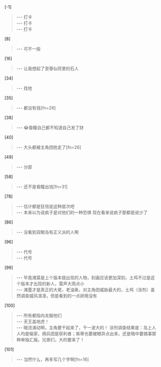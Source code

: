 
[-1] 
>--- 打卡<br>
>--- 打卡<br>
>--- 打卡<br>

[8] 
>--- 可不一般<br>

[16] 
>--- 让我想起了至尊仙窍里的石人<br>

[34] 
>--- 找他<br>

[35] 
>--- 都没有钱[fn=26]<br>

[38] 
>--- 😂昏瞳自己都不知道自己发了财<br>

[40] 
>--- 大头都被主角团抢走了[fn=26]<br>

[49] 
>--- 分部<br>

[58] 
>--- 还不是昏瞳出钱[fn=31]<br>

[78] 
>--- 估计都是狂信徒这种层次吧<br>
>--- 本来以为说疯子是对他们的一种恐惧 现在看来说疯子那都是说少了<br>

[86] 
>--- 没看到双眼岛有正义派的人啊<br>

[96] 
>--- 代号<br>
>--- 代号<br>

[99] 
>--- 毕竟滩莫是上个版本就出现的人物，刻画应该更加深刻，土鸡不过是这个版本才出现的新人，雷声大雨点小<br>
>--- 滩墨才是真正的大佬，老油条，对主角团威胁最大的，土鸡（涂剂）虽然调查威风凛凛，但是看到的一点卵用没有<br>

[100] 
>--- 所有都指向龙服他们<br>
>--- 天王盖地虎！<br>
>--- 暗流涌动啊，主角要干起来了，干一波大的！
涂剂调查结果是：岛上人人均是输家，佣兵团是获利者；紫蒂也要被眼异点出来，还是暗中要搞事那种单独汇报。兄弟们，大的要来了！<br>

[101] 
>--- 当然什么，再多写几个字啊[fn=16]<br>
